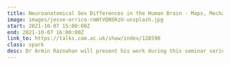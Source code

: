```yaml
---
title: Neuroanatomical Sex Differences in the Human Brain - Maps, Mechanisms and Meanings
image: images/jesse-orrico-rmWtVQN5RzU-unsplash.jpg
start: 2021-10-07 15:00:00Z
end: 2021-10-07 16:00:00Z
link_to: https://talks.cam.ac.uk/show/index/128590
class: spark
desc: Dr Armin Raznahan will present his work during this seminar series on brain networks and other complex systems. The series aims to bring together researchers from a range of fields, including systems neuroscience, psychiatry, genomics, computer science, machine learning and physics.
---
```


